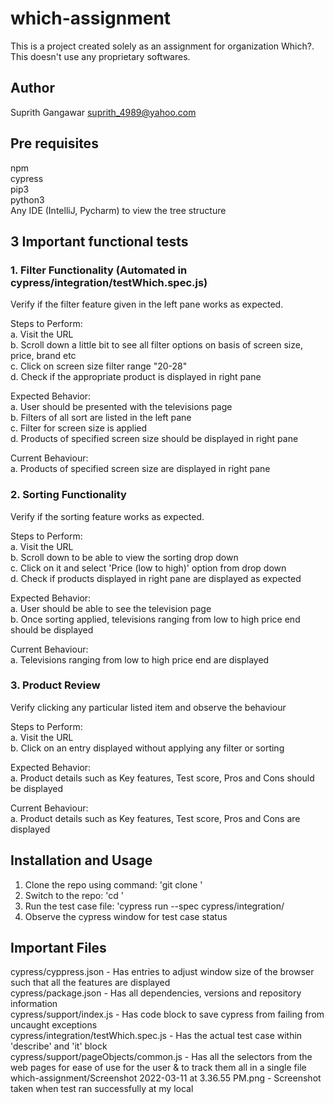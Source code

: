 # which-assignment
This is a project created solely as an assignment for organization Which?. This doesn't use any proprietary softwares.

## Author
Suprith Gangawar <suprith_4989@yahoo.com>

## Pre requisites
npm <br/>
cypress <br/>
pip3 <br/>
python3 <br/>
Any IDE (IntelliJ, Pycharm) to view the tree structure <br/>

## 3 Important functional tests
### 1. Filter Functionality (Automated in cypress/integration/testWhich.spec.js)

Verify if the filter feature given in the left pane works as expected. <br/>

Steps to Perform: <br/>
a. Visit the URL <br/>
b. Scroll down a little bit to see all filter options on basis of screen size, price, brand etc <br/>
c. Click on screen size filter range "20-28" <br/>
d. Check if the appropriate product is displayed in right pane <br/>

Expected Behavior: <br/>
a. User should be presented with the televisions page <br/>
b. Filters of all sort are listed in the left pane <br/>
c. Filter for screen size is applied <br/>
d. Products of specified screen size should be displayed in right pane

Current Behaviour: <br/>
a. Products of specified screen size are displayed in right pane

### 2. Sorting Functionality

Verify if the sorting feature works as expected. <br/>

Steps to Perform: <br/>
a. Visit the URL <br/>
b. Scroll down to be able to view the sorting drop down <br/>
c. Click on it and select 'Price (low to high)' option from drop down <br/>
d. Check if products displayed in right pane are displayed as expected <br/>

Expected Behavior: <br/>
a. User should be able to see the television page <br/>
b. Once sorting applied, televisions ranging from low to high price end should be displayed

Current Behaviour: <br/>
a. Televisions ranging from low to high price end are displayed

### 3. Product Review

Verify clicking any particular listed item and observe the behaviour <br/>

Steps to Perform: <br/>
a. Visit the URL <br/>
b. Click on an entry displayed without applying any filter or sorting

Expected Behavior:
<br/>
a. Product details such as Key features, Test score, Pros and Cons should be displayed

Current Behaviour:
<br/>
a. Product details such as Key features, Test score, Pros and Cons are displayed

## Installation and Usage
1. Clone the repo using command: 'git clone <repo link>'
2. Switch to the repo: 'cd <repo name>'
3. Run the test case file: 'cypress run --spec cypress/integration/<spec file name>
4. Observe the cypress window for test case status


## Important Files
cypress/cyppress.json - Has entries to adjust window size of the browser such that all the features are displayed </br>
cypress/package.json - Has all dependencies, versions and repository information </br>
cypress/support/index.js - Has code block to save cypress from failing from uncaught exceptions </br>
cypress/integration/testWhich.spec.js - Has the actual test case within 'describe' and 'it' block </br>
cypress/support/pageObjects/common.js - Has all the selectors from the web pages for ease of use for the user & to track them all in a single file </br>
which-assignment/Screenshot 2022-03-11 at 3.36.55 PM.png - Screenshot taken when test ran successfully at my local

